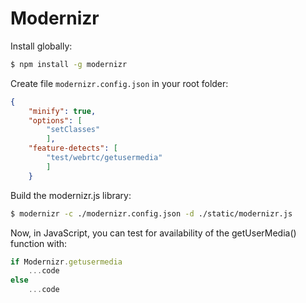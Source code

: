 Modernizr
=========

Install globally:

```bash
$ npm install -g modernizr
```

Create file `modernizr.config.json` in your root folder:

```json
{
	"minify": true,
	"options": [
		"setClasses"
		],
	"feature-detects": [
		"test/webrtc/getusermedia"
		]
	}
```

Build the modernizr.js library:

```bash
$ modernizr -c ./modernizr.config.json -d ./static/modernizr.js
```

Now, in JavaScript, you can test for availability of the
getUserMedia() function with:

```js
if Modernizr.getusermedia
	...code
else
	...code
```

